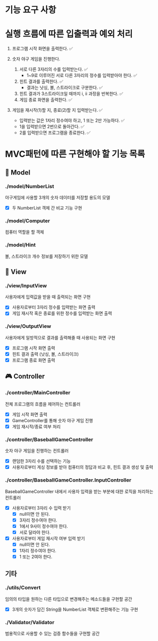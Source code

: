 # 기능 요구 사항

# 실행 흐름에 따른 입출력과 예외 처리

1. 프로그램 시작 화면을 출력한다. ✅

2. 숫자 야구 게임을 진행한다.
    1. 서로 다른 3자리의 수를 입력받는다. ✅
        * 1~9로 이루어진 서로 다른 3자리의 정수를 입력받아야 한다. ✅
    2. 힌트 결과를 출력한다. ✅
        * 결과는 낫싱, 볼, 스트라이크로 구분한다. ✅
    3. 힌트 결과가 3스트라이크일 때까지 i, ii 과정을 반복한다. ✅
    4. 게임 종료 화면을 출력한다. ✅

4. 게임을 재시작(1)할 지, 종료(2)할 지 입력받는다. ✅
    * 입력받는 값은 1자리 정수여야 하고, 1 또는 2만 가능하다. ✅
    * 1을 입력받으면 2번으로 돌아간다. ✅
    * 2를 입력받으면 프로그램을 종료한다. ✅

# MVC패턴에 따른 구현해야 할 기능 목록

## 🧑 Model

### ./model/NumberList

야구게임에 사용할 3개의 숫자 데이터를 저장할 용도의 모델

* [x] 두 NumberList 객체 간 비교 기능 구현

### ./model/Computer

컴퓨터 역할을 할 객체

### ./model/Hint

볼, 스트라이크 개수 정보를 저장하기 위한 모델

## 🔎 View

### ./view/InputView

사용자에게 입력값을 받을 때 출력되는 화면 구현

* [x] 사용자로부터 3자리 정수를 입력받는 화면 출력
* [x] 게임 재시작 혹은 종료를 위한 정수를 입력받는 화면 출력

### ./view/OutputView

사용자에게 일방적으로 결과를 출력해줄 때 사용되는 화면 구현

* [x] 프로그램 시작 화면 출력
* [x] 힌트 결과 출력 (낫싱, 볼, 스트라이크)
* [x] 프로그램 종료 화면 출력

## 🎮 Controller

### ./controller/MainController

전체 프로그램의 흐름을 제어하는 컨트롤러

* [x] 게임 시작 화면 출력
* [x] GameController를 통해 숫자 야구 게임 진행
* [x] 게임 재시작/종료 여부 처리

### ./controller/BaseballGameController

숫자 야구 게임을 진행하는 컨트롤러

* [x] 랜덤한 3자리 수를 선택하는 기능
* [x] 사용자로부터 게싱 정보를 받아 컴퓨터의 정답과 비교 후, 힌트 결과 생성 및 출력

### ./controller/BaseballGameController.InputController

BaseballGameController 내에서 사용자 입력을 받는 부분에 대한 로직을 처리하는 컨트롤러

* [x] 사용자로부터 3자리 수 입력 받기
    * [x] null이면 안 된다.
    * [x] 3자리 정수여야 한다.
    * [x] 1에서 9사이 정수여야 한다.
    * [x] 서로 달라야 한다.

* [x] 사용자로부터 게임 재시작 여부 입력 받기
    * [x] null이면 안 된다.
    * [x] 1자리 정수여야 한다.
    * [x] 1 또는 2여야 한다.

## 기타

### ./utils/Convert

임의의 타입을 원하는 다른 타입으로 변경해주는 메소드들을 구현할 공간

* [x] 3개의 숫자가 담긴 String을 NumberList 객체로 변환해주는 기능 구현

### ./Validator/Validator

범용적으로 사용할 수 있는 검증 함수들을 구현할 공간